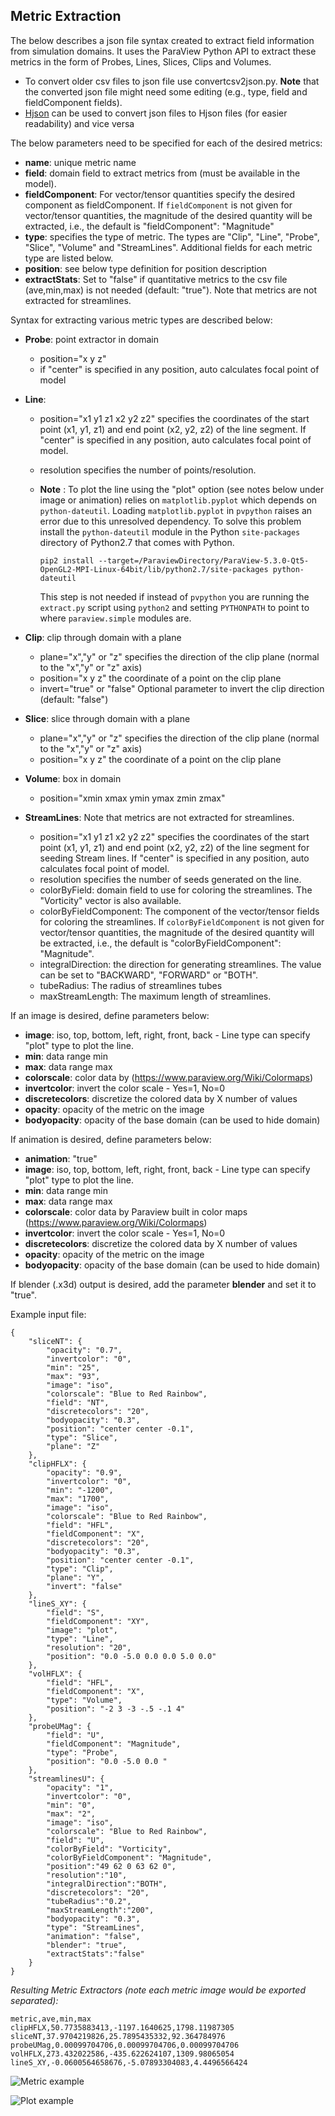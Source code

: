 Metric Extraction
-----------------

The below describes a json file syntax created to extract field information from simulation domains. It uses the ParaView Python API to extract these metrics in the form of Probes, Lines, Slices, Clips and Volumes.

-   To convert older csv files to json file use convertcsv2json.py. **Note** that the converted json file might need some editing (e.g., type, field and fieldComponent fields).
-   [Hjson](http://hjson.org/) can be used to convert json files to Hjson files (for easier readability) and vice versa

The below parameters need to be specified for each of the desired metrics:

-   **name**: unique metric name
-   **field**: domain field to extract metrics from (must be available in the model).
-   **fieldComponent**: For vector/tensor quantities specify the desired component as fieldComponent. If `fieldComponent` is not given for vector/tensor quantities, the magnitude of the desired quantity will be extracted, i.e., the default is "fieldComponent": "Magnitude"
-   **type**: specifies the type of metric. The types are "Clip", "Line", "Probe", "Slice", "Volume" and "StreamLines". Additional fields for each metric type are listed below.
-   **position**: see below type definition for position description
-   **extractStats**: Set to "false" if quantitative metrics to the csv file (ave,min,max) is not needed (default: "true"). Note that metrics are not extracted for streamlines.

Syntax for extracting various metric types are described below:

-   **Probe**: point extractor in domain
    -   position="x y z"
    -   if "center" is specified in any position, auto calculates focal point of model
-   **Line**:
    -   position="x1 y1 z1 x2 y2 z2" specifies the coordinates of the start point (x1, y1, z1) and end point (x2, y2, z2) of the line segment. If "center" is specified in any position, auto calculates focal point of model.
    -   resolution specifies the number of points/resolution.
    -   **Note** : To plot the line using the "plot" option (see notes below under image or animation) relies on `matplotlib.pyplot` which depends on `python-dateutil`. Loading `matplotlib.pyplot` in `pvpython` raises an error due to this unresolved dependency. To solve this problem install the `python-dateutil` module in the Python `site-packages` directory of Python2.7 that comes with Python.

        ``` example
        pip2 install --target=/ParaviewDirectory/ParaView-5.3.0-Qt5-OpenGL2-MPI-Linux-64bit/lib/python2.7/site-packages python-dateutil 
        ```

        This step is not needed if instead of `pvpython` you are running the `extract.py` script using `python2` and setting `PYTHONPATH` to point to where `paraview.simple` modules are.

-   **Clip**: clip through domain with a plane
    -   plane="x","y" or "z" specifies the direction of the clip plane (normal to the "x","y" or "z" axis)
    -   position="x y z" the coordinate of a point on the clip plane
    -   invert="true" or "false" Optional parameter to invert the clip direction (default: "false")
-   **Slice**: slice through domain with a plane
    -   plane="x","y" or "z" specifies the direction of the clip plane (normal to the "x","y" or "z" axis)
    -   position="x y z" the coordinate of a point on the clip plane
-   **Volume**: box in domain
    -   position="xmin xmax ymin ymax zmin zmax"
-   **StreamLines**: Note that metrics are not extracted for streamlines.
    -   position="x1 y1 z1 x2 y2 z2" specifies the coordinates of the start point (x1, y1, z1) and end point (x2, y2, z2) of the line segment for seeding Stream lines. If "center" is specified in any position, auto calculates focal point of model.
    -   resolution specifies the number of seeds generated on the line.
    -   colorByField: domain field to use for coloring the streamlines. The "Vorticity" vector is also available.
    -   colorByFieldComponent: The component of the vector/tensor fields for coloring the streamlines. If `colorByFieldComponent` is not given for vector/tensor quantities, the magnitude of the desired quantity will be extracted, i.e., the default is "colorByFieldComponent": "Magnitude".
    -   integralDirection: the direction for generating streamlines. The value can be set to "BACKWARD", "FORWARD" or "BOTH".
    -   tubeRadius: The radius of streamlines tubes
    -   maxStreamLength: The maximum length of streamlines.

If an image is desired, define parameters below:

-   **image**: iso, top, bottom, left, right, front, back - Line type can specify "plot" type to plot the line.
-   **min**: data range min
-   **max**: data range max
-   **colorscale**: color data by (<https://www.paraview.org/Wiki/Colormaps>)
-   **invertcolor**: invert the color scale - Yes=1, No=0
-   **discretecolors**: discretize the colored data by X number of values
-   **opacity**: opacity of the metric on the image
-   **bodyopacity**: opacity of the base domain (can be used to hide domain)

If animation is desired, define parameters below:

-   **animation**: "true"
-   **image**: iso, top, bottom, left, right, front, back - Line type can specify "plot" type to plot the line.
-   **min**: data range min
-   **max**: data range max
-   **colorscale**: color data by Paraview built in color maps (<https://www.paraview.org/Wiki/Colormaps>)
-   **invertcolor**: invert the color scale - Yes=1, No=0
-   **discretecolors**: discretize the colored data by X number of values
-   **opacity**: opacity of the metric on the image
-   **bodyopacity**: opacity of the base domain (can be used to hide domain)

If blender (.x3d) output is desired, add the parameter **blender** and set it to "true".

Example input file:

``` example
{
    "sliceNT": {
        "opacity": "0.7", 
        "invertcolor": "0", 
        "min": "25", 
        "max": "93", 
        "image": "iso", 
        "colorscale": "Blue to Red Rainbow", 
        "field": "NT", 
        "discretecolors": "20", 
        "bodyopacity": "0.3", 
        "position": "center center -0.1", 
        "type": "Slice",
        "plane": "Z"
    }, 
    "clipHFLX": {
        "opacity": "0.9", 
        "invertcolor": "0", 
        "min": "-1200", 
        "max": "1700", 
        "image": "iso", 
        "colorscale": "Blue to Red Rainbow", 
        "field": "HFL", 
        "fieldComponent": "X",      
        "discretecolors": "20", 
        "bodyopacity": "0.3", 
        "position": "center center -0.1", 
        "type": "Clip",
        "plane": "Y",
        "invert": "false"       
    }, 
    "lineS_XY": {
        "field": "S", 
        "fieldComponent": "XY",         
        "image": "plot", 
        "type": "Line", 
        "resolution": "20",
        "position": "0.0 -5.0 0.0 0.0 5.0 0.0"
    }, 
    "volHFLX": {
        "field": "HFL", 
        "fieldComponent": "X",      
        "type": "Volume", 
        "position": "-2 3 -3 -.5 -.1 4"
    }, 
    "probeUMag": {
        "field": "U", 
        "fieldComponent": "Magnitude",      
        "type": "Probe", 
        "position": "0.0 -5.0 0.0 "
    },
    "streamlinesU": {
        "opacity": "1", 
        "invertcolor": "0", 
        "min": "0", 
        "max": "2", 
        "image": "iso", 
        "colorscale": "Blue to Red Rainbow", 
        "field": "U", 
        "colorByField": "Vorticity",        
        "colorByFieldComponent": "Magnitude",       
        "position":"49 62 0 63 62 0",
        "resolution":"10",
        "integralDirection":"BOTH",
        "discretecolors": "20", 
        "tubeRadius":"0.2",
        "maxStreamLength":"200",
        "bodyopacity": "0.3", 
        "type": "StreamLines",
        "animation": "false",
        "blender": "true",
        "extractStats":"false"      
    }
}
```

*Resulting Metric Extractors (note each metric image would be exported separated):*

``` example
metric,ave,min,max
clipHFLX,50.7735883413,-1197.1640625,1798.11987305
sliceNT,37.9704219826,25.7895435332,92.364784976
probeUMag,0.00099704706,0.00099704706,0.00099704706
volHFLX,273.432022586,-435.622624107,1309.98065054
lineS_XY,-0.0600564658676,-5.07893304083,4.4496566424
```

![Metric example](example_outputs/metric_example_json.png)

![Plot example](example_outputs/plot_example_json.png)
